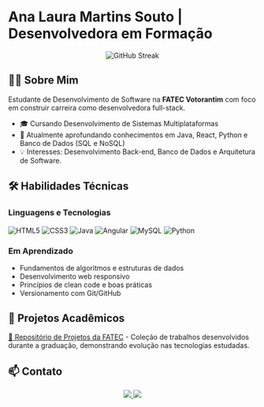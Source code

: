 # Ana Laura Martins Souto | Desenvolvedora em Formação

<div align="center">
  <img src="https://streak-stats.demolab.com/?user=AnaLauraMartinsS&theme=tokyonight" alt="GitHub Streak" />
</div>

## 👩‍💻 Sobre Mim

Estudante de Desenvolvimento de Software na **FATEC Votorantim** com foco em construir carreira como desenvolvedora full-stack.

- 🎓 Cursando Desenvolvimento de Sistemas Multiplataformas
- 🌱 Atualmente aprofundando conhecimentos em Java, React, Python e Banco de Dados (SQL e NoSQL)
- 💡 Interesses: Desenvolvimento Back-end, Banco de Dados e Arquitetura de Software.

## 🛠 Habilidades Técnicas

### Linguagens e Tecnologias
<div style="display: inline_block">
  <img align="center" alt="HTML5" src="https://img.shields.io/badge/HTML5-E34F26?style=for-the-badge&logo=html5&logoColor=white"/>
  <img align="center" alt="CSS3" src="https://img.shields.io/badge/CSS3-1572B6?style=for-the-badge&logo=css3&logoColor=white"/>
  <img align="center" alt="Java" src="https://img.shields.io/badge/Java-ED8B00?style=for-the-badge&logo=openjdk&logoColor=white"/>
  <img align="center" alt="Angular" src="https://img.shields.io/badge/Angular-DD0031?style=for-the-badge&logo=angular&logoColor=white"/>
  <img align="center" alt="MySQL" src="https://img.shields.io/badge/MySQL-005C84?style=for-the-badge&logo=mysql&logoColor=white"/>
  <img align="center" alt="Python" src="https://img.shields.io/badge/Python-3776AB?style=for-the-badge&logo=python&logoColor=white"/>
</div>

### Em Aprendizado
- Fundamentos de algoritmos e estruturas de dados
- Desenvolvimento web responsivo
- Princípios de clean code e boas práticas
- Versionamento com Git/GitHub

## 📂 Projetos Acadêmicos

[🔗 Repositório de Projetos da FATEC](link_para_seus_projetos) - Coleção de trabalhos desenvolvidos durante a graduação, demonstrando evolução nas tecnologias estudadas.


## 📫 Contato

<div align="center"> 
  <a href="https://www.linkedin.com/in/ana-laura-martins-souto-67a68a206/" target="_blank">
    <img src="https://img.shields.io/badge/LinkedIn-0077B5?style=for-the-badge&logo=linkedin&logoColor=white" target="_blank">
  </a>
  <a href="mailto:seu-email@exemplo.com">
    <img src="https://img.shields.io/badge/Gmail-D14836?style=for-the-badge&logo=gmail&logoColor=white"/>
  </a>
</div>
